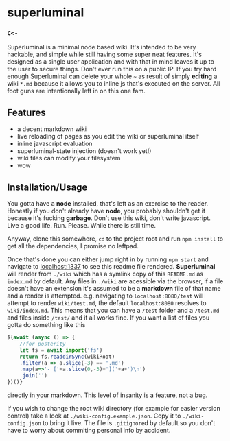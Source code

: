 # superluminal
### `C<-`
Superluminal is a minimal node based wiki. It's intended to be very hackable, and simple while still having some super neat features. It's designed as a single user application and with that in mind leaves it up to the user to secure things. 
Don't ever run this on a public IP. 
If you try hard enough Superluminal can delete your whole `~` as result of simply **editing** a wiki `*.md` because it allows you to inline js that's executed on the server. All foot guns are intentionally left in on this one fam.

## Features
 - a decent markdown wiki
 - live reloading of pages as you edit the wiki or superluminal itself
 - inline javascript evaluation
 - superluminal-state injection (doesn't work yet!)
 - wiki files can modify your filesystem
 - wow

## Installation/Usage
You gotta have a **node** installed, that's left as an exercise to the reader. Honestly if you don't already have **node**, you probably shouldn't get it because it's fucking **garbage**. Don't use this wiki, don't write javascript. Live a good life. Run. Please. While there is still time.

Anyway, clone this somewhere, `cd` to the project root and run `npm install` to get all the dependencies, I promise no leftpad. 
 
Once that's done you can either jump right in by running `npm start` and navigate to [localhost:1337](http://localhost:1337) to see this readme file rendered. **Superluminal** will render from `./wiki` which has a symlink copy of this `README.md` as `index.md` by default. Any files in `./wiki` are acessible via the browser, if a file doesn't have an extension it's assumed to be a **markdown** file of that name and a render is attempted. e.g. navigating to `localhost:8080/test` will attempt to render `wiki/test.md`, the default `localhost:8080` resolves to `wiki/index.md`. This means that you can have a `/test` folder and a `/test.md` and files inside `/test/` and it all works fine. If you want a list of files you gotta do something like this 

```js
${await (async () => {
    //for posterity
    let fs = await import('fs')
    return fs.readdirSync(wikiRoot)
    .filter(a => a.slice(-3) == '.md')
    .map(a=>'- ['+a.slice(0,-3)+']('+a+')\n')
    .join('')
})()}
```

directly in your markdown. This level of insanity is a feature, not a bug.
 
If you wish to change the root wiki directory (for example for easier version control) take a look at `./wiki-config.example.json`. Copy it to `./wiki-config.json` to bring it live. The file is `.gitignore`d by default so you don't have to worry about commiting personal info by accident.

